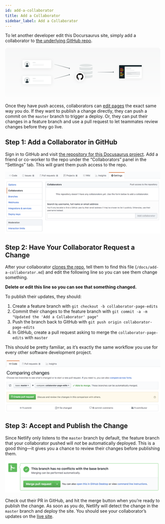 ```yaml
---
id: add-a-collaborator
title: Add a Collaborator
sidebar_label: Add a Collaborator
---
```


To let another developer edit this Docursaurus site, simply add a collaborator
to [the underlying GitHub repo]().

![](/docs/assets/add-collaborator.svg)

Once they have push access, collaborators can [edit pages](/docs/edit-a-page)
the exact same way you do. If they want to publish a change directly, they can
push a commit on the `master` branch to trigger a deploy. Or, they can put
their changes in a feature branch and use a pull request to let teammates
review changes before they go live.



## Step 1: Add a Collaborator in GitHub

Sign in to GitHub and visit [the repository for this Docusaurus
project](https://github.com). Add a friend or co-worker to the repo under the
“Collaborators” panel in the “Settings” tab. This will grant them push access to
the repo.

![GitHub Collaborator Admin Panel](/docs/assets/github-collaborator-screenshot.png)




## Step 2: Have Your Collaborator Request a Change

After your collaborator [clones the repo](/docs/getting-started), tell them to
find this file (`/docs/add-a-collaborator.md`) and edit the following line so
you can see them change something.

**Delete or edit this line so you can see that something changed.**

To publish their updates, they should:

1. Create a feature branch with `git checkout -b collaborator-page-edits`
2. Commit their changes to the feature branch with `git commit -a -m "Updated
   the 'Add a Collaborator' page"`
3. Push the branch back to GitHub with `git push origin
   collaborator-page-edits`
4. In GitHub, create a pull request asking to merge the
   `collaborator-page-edits` with `master`

This should be pretty familiar, as it’s exactly the same workflow you use for
every other software development project.

![](/docs/assets/creating-pull-request.png)


## Step 3: Accept and Publish the Change

Since Netlify only listens to the `master` branch by default, the feature
branch that your collaborator pushed will *not* be automatically deployed. This
is a good thing—it gives you a chance to review their changes before publishing
them.

![](/docs/assets/merge-pull-request.png)

Check out their PR in GitHub, and hit the merge button when you’re ready to
publish the change. As soon as you do, Netlify will detect the change in the
`master` branch and deploy the site. You should see your collaborator’s updates
on the [live site](https://plastic-fall-88.netlify.com/).
